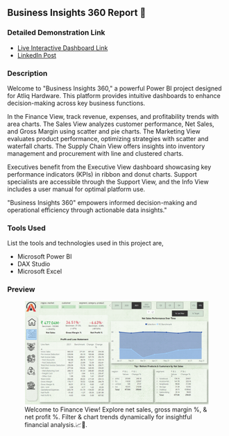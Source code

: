 ## Business Insights 360 Report 💼

### Detailed Demonstration Link
- [Live Interactive Dashboard Link](https://app.powerbi.com/view?r=eyJrIjoiM2QyYzQ5YjItZmRkNi00ZmUzLThiNDYtZjg3Zjk2Mjc4NzNkIiwidCI6ImM2ZTU0OWIzLTVmNDUtNDAzMi1hYWU5LWQ0MjQ0ZGM1YjJjNCJ9)
- [LinkedIn Post](https://www.linkedin.com/posts/darshankumar-varu-53abb717a_sharing-with-you-all-my-microsoft-power-activity-7209215912783060993-zoUz)
  

### Description
Welcome to "Business Insights 360," a powerful Power BI project designed for Atliq Hardware. This platform provides intuitive dashboards to enhance decision-making across key business functions.

In the Finance View, track revenue, expenses, and profitability trends with area charts. The Sales View analyzes customer performance, Net Sales, and Gross Margin using scatter and pie charts. The Marketing View evaluates product performance, optimizing strategies with scatter and waterfall charts. The Supply Chain View offers insights into inventory management and procurement with line and clustered charts.

Executives benefit from the Executive View dashboard showcasing key performance indicators (KPIs) in ribbon and donut charts. Support specialists are accessible through the Support View, and the Info View includes a user manual for optimal platform use.

"Business Insights 360" empowers informed decision-making and operational efficiency through actionable data insights."

### Tools Used
List the tools and technologies used in this project are,
- Microsoft Power BI
- DAX Studio
- Microsoft Excel

### Preview
<figure>
  <img src="https://github.com/sparkkplug/bi_business_insights_360/blob/main/2.%20FINANCE%20VIEW.png" alt="Finance View">
  <figcaption>Welcome to Finance View! Explore net sales, gross margin %, & net profit %. Filter & chart trends dynamically for insightful financial analysis.📈💼.</figcaption>
</figure>




